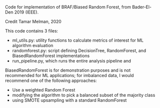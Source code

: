Code for implementation of BRAF/Biased Random Forest, from Bader-El-Den 2019 (IEEE). 

Credit Tamar Melman, 2020

This code contains 3 files: 
* ml_utils.py: utility functions to calculate metrics of interest for ML algorithm evaluation
* randomforest.py: script defining DecisionTree, RandomForest, and BiasedRandomForest implementations
* run_pipeline.py, which runs the entire analysis pipeline and 

BiasedRandomForest is for demonstration purposes and is not recommended for ML applications; for imbalanced data, I would recommend one of the following approaches:
* Use a weighted Random Forest
* modifying the algorithm to pick a balanced subset of the majority class
* using SMOTE upsampling with a standard RandomForest



